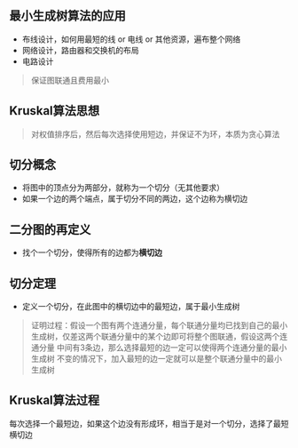 ## 最小生成树算法的应用 
- 布线设计，如何用最短的线 or 电线 or 其他资源，遍布整个网络
- 网络设计，路由器和交换机的布局
- 电路设计
> 保证图联通且费用最小

## Kruskal算法思想
> 对权值排序后，然后每次选择使用短边，并保证不为环，本质为贪心算法

## 切分概念
- 将图中的顶点分为两部分，就称为一个切分（无其他要求）
- 如果一个边的两个端点，属于切分不同的两边，这个边称为横切边

## 二分图的再定义
- 找个一个切分，使得所有的边都为**横切边**

## 切分定理
- 定义一个切分，在此图中的横切边中的最短边，属于最小生成树
> 证明过程：假设一个图有两个连通分量，每个联通分量均已找到自己的最小
> 生成树，仅差这两个联通分量中的某个边即可将整个图联通，假设这两个连通分量
> 中间有3条边，那么选择最短的边一定可以使得两个连通分量的最小生成树
> 不变的情况下，加入最短的边一定就可以是整个联通分量中的最小生成树


## Kruskal算法过程
每次选择一个最短边，如果这个边没有形成环，相当于是对一个切分，选择了最短横切边
